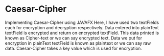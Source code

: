 # Caesar-Cipher
Implementing Caesar-Cipher using JAVAFX
Here, I have used two textFields each for encryption and decryption respectively.
Data entered into plainText textField is encrypted and return on encrypted textField.
This data printed is known as Cipher-text or we can say encrypted text.
Data we put for encryption in plainText textField is known as plaintext or we can say raw data.
Caesar-Cipher takes a key value which is used for encryption.
